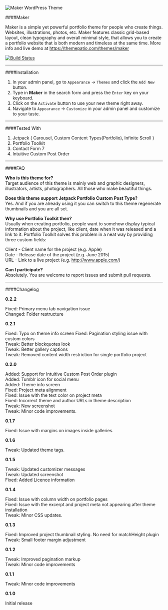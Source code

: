 ![Maker WordPress Theme](https://raw.githubusercontent.com/iamdmitrymayorov/maker/master/screenshot.png "Maker WordPress Theme")

####Maker

Maker is a simple yet powerful portfolio theme for people who create things. Websites, illustrations, photos, etc. Maker features classic grid-based layout, clean typography and overall minimal style, that allows you to create a portfolio website that is both modern and timeless at the same time. More info and live demo at https://themepatio.com/themes/maker

[![Build Status](https://travis-ci.org/iamdmitrymayorov/maker.svg?branch=master)](https://travis-ci.org/iamdmitrymayorov/maker)

---

####Installation

1. In your admin panel, go to `Appearance` → `Themes` and click the `Add New` button.
2. Type in **Maker** in the search form and press the `Enter` key on your keyboard.
3. Click on the `Activate` button to use your new theme right away.
4. Navigate to `Appearance` → `Customize` in your admin panel and customize to your taste.

---

####Tested With
1. Jetpack ( Carousel, Custom Content Types(Portfolio), Infinite Scroll )
2. Portfolio Toolkit
3. Contact Form 7
4. Intuitive Custom Post Order

---

####FAQ

**Who is this theme for?**  
Target audience of this theme is mainly web and graphic designers, illustrators, artists, photographers. All those who make beautiful things.

**Does this theme support Jetpack Portfolio Custom Post Type?**  
Yes. And if you are already using it you can switch to this theme regenerate thumbnails and you are all set.

**Why use Portfolio Toolkit then?**  
Usually when creating portfolio, people want to somehow display typical information about the project, like client, date when it was released and a link to it. Portfolio Toolkit solves this problem in a neat way by providing three custom fields:

Client - Client name for the project (e.g. Apple)  
Date - Release date of the project (e.g. June 2015)  
URL - Link to a live project (e.g. http://www.apple.com/)

**Can I participate?**  
Absolutely. You are welcome to report issues and submit pull requests.

---

####Changelog

**0.2.2**

Fixed: Primary menu tab navigation issue  
Changed: Folder restructure  

**0.2.1**

Fixed: Typo on theme info screen
Fixed: Pagination styling issue with custom colors    
Tweak: Better blockquotes look  
Tweak: Better gallery captions  
Tweak: Removed content width restriction for single portfolio project  

**0.2.0**

Added: Support for Intuitive Custom Post Order plugin  
Added: Tumblr icon for social menu  
Added: Theme info screen  
Fixed: Project meta alignment  
Fixed: Issue with the text color on project meta  
Fixed: Incorrect theme and author URLs in theme description  
Tweak: New screenshot  
Tweak: Minor code improvements.

**0.1.7**

Fixed: Issue with margins on images inside galleries.

**0.1.6**

Tweak: Updated theme tags.

**0.1.5**

Tweak: Updated customizer messages  
Tweak: Updated screenshot  
Fixed: Added Licence information  

**0.1.4**

Fixed: Issue with column width on portfolio pages  
Fixed: Issue with the excerpt and project meta not appearing after theme installation  
Tweak: Minor CSS updates.

**0.1.3**

Fixed: Improved project thumbnail styling. No need for matchHeight plugin  
Tweak: Small footer margin adjustment

**0.1.2**

Tweak: Improved pagination markup  
Tweak: Minor code improvements

**0.1.1**

Tweak: Minor code improvements

**0.1.0**

Initial release